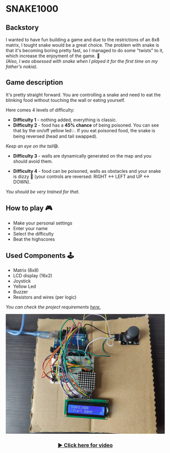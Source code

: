 # SNAKE1000
## Backstory 
I wanted to have fun building a game and due to the restrictions of an 8x8 matrix, I tought snake would be a great choice. The problem with snake is that it's becoming boring pretty fast, so I managed to do some "twists" to it, which increase the enjoyment of the game. 🐍         
*(Also, I was obsessed with snake when I played it for the first time on my father's nokia).* 

## Game description
It's pretty straight forward. You are controlling a snake and need to eat the blinking food without touching the wall or eating yourself.

Here comes 4 levels of difficulty:
- <b>Difficulty 1</b> - nothing added, everything is classic.
- <b>Difficulty 2</b> - food has a <b>45% chance</b> of being poisoned. You can see that by the on/off yellow led💡. If you eat poisoned food, the snake is being reversed (head and tail swapped). 

*Keep an eye on the tail*😅.

- <b>Difficulty 3</b> - walls are dynamically generated on the map and you should avoid them.

- <b>Difficulty 4</b> - food can be poisoned, walls as obstacles and your snake is dizzy 💫 (your controls are reversed: RIGHT <-> LEFT and UP <-> DOWN). 

*You should be very trained for that.*

## How to play 🎮
- Make your personal settings
- Enter your name
- Select the difficulty
- Beat the highscores

## Used Components 🕹️
* Matrix (8x8)
* LCD display (16x2)
* Joystick
* Yellow Led
* Buzzer
* Resistors and wires (per logic)

*You can check the project requirements <a href="https://github.com/RobertLita/SNAKE1000/blob/main/Matrix project requirements.pdf">here.</a>*

![Project Image](assets/MatrixGame.jpg)

<div align="center">
  <h3>
    <a href="https://youtu.be/FClM7hj5NJU">
      ▶️ Click here for video
    </a>
  </h3>
</div>
